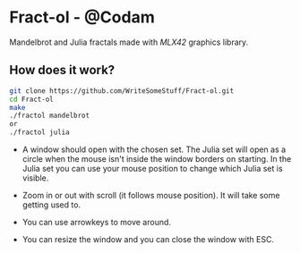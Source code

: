 # Fract-ol - @Codam
Mandelbrot and Julia fractals made with *MLX42* graphics library.

## How does it work?

```bash
git clone https://github.com/WriteSomeStuff/Fract-ol.git
cd Fract-ol
make
./fractol mandelbrot
or
./fractol julia
```
- A window should open with the chosen set. The Julia set will open as a circle when the mouse isn't inside the window borders on starting. In the Julia set you can use your mouse position to change which Julia set is visible.

- Zoom in or out with scroll (it follows mouse position). It will take some getting used to.

- You can use arrowkeys to move around.

- You can resize the window and you can close the window with ESC.

